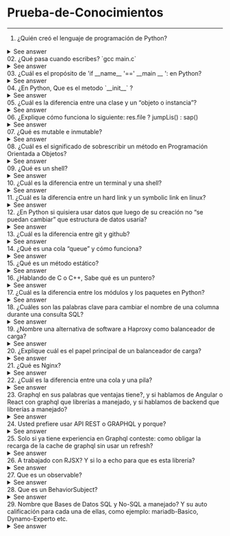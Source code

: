 # Prueba-de-Conocimientos
---
01. ¿Quién creó el lenguaje de programación de Python?
<details>
  <summary>See answer</summary>
  Python fue creado por <b>Guido van Rossum</b>, un programador holandés a finales de los 80 y principio de los 90.
</details>
02. ¿Qué pasa cuando escribes? `gcc main.c`
<details>
  <summary>See answer</summary>
  Este comando ejecuta cuatro pasos, estos son: Preprocesador (Elimina todos los comentarios del código e  incluirá códigos de archivo de encabezado), Compilador (Traduce el código fuente a un código ensamblador), Ensamblador (Convierte el código ensamblador en código binario) y Enlazador (Vincula las bibliotecas que tiene el código). El comando gcc siempre ejecuta el archivo en ese orden. Tomado de: https://selimbarbirou.medium.com/gcc-main-c-what-does-it-do-c090e5cbf793
</details>
03. ¿Cuál es el propósito de 'if __name__ '==' __main __ ': en Python?
<details>
  <summary>See answer</summary>
  Este condicional se usa para comprobar si un módulo de python está siendo ejecutado directamente o está siendo importado. Tomado de: https://ellibrodepython.com/modulos-python#m%C3%B3dulos-y-funci%C3%B3n-main
</details>
04. ¿En Python, Que es el metodo `__init__` ?
<details>
  <summary>See answer</summary>
  El objetivo fundamental del método __init__ es inicializar los atributos del objeto que creamos. Tomado de: https://ellibrodepython.com/programacion-orientada-a-objetos-python#definiendo-atributos
</details>
05. ¿Cuál es la diferencia entre una clase y un “objeto o instancia”?
<details>
  <summary>See answer</summary>
  Una clase es una estructura de programación definida por el usuario mientras que un objeto es un tipo de dato que surge a partir de la clase de programación. Tomado de: https://ellibrodepython.com/programacion-orientada-a-objetos-python
</details>
06. ¿Explique cómo funciona lo siguiente: res.file ? jumpLis() : sap()
<details>
  <summary>See answer</summary>
  .
</details>
07. ¿Qué es mutable e inmutable?
<details>
  <summary>See answer</summary>
  .
</details>
08. ¿Cuál es el significado de sobrescribir un método en Programación Orientada a Objetos?
<details>
  <summary>See answer</summary>
  .
</details> 
09. ¿Qué es un shell?
<details>
  <summary>See answer</summary>
  .
</details>
10. ¿Cuál es la diferencia entre un terminal y una shell?
<details>
  <summary>See answer</summary>
  .
</details>
11. ¿Cuál es la diferencia entre un hard link y un symbolic link en linux?
<details>
  <summary>See answer</summary>
  .
</details>
12. ¿En Python si quisiera usar datos que luego de su creación no “se puedan cambiar” que estructura de datos usaría?
<details>
  <summary>See answer</summary>
  .
</details>
13. ¿Cuál es la diferencia entre git y github?
<details>
  <summary>See answer</summary>
  .
</details>
14. ¿Qué es una cola “queue” y cómo funciona?
<details>
  <summary>See answer</summary>
  .
</details>
15. ¿Qué es un método estático?
<details>
  <summary>See answer</summary>
  .
</details>
16. ¿Hablando de C o C++, Sabe qué es un puntero?
<details>
  <summary>See answer</summary>
  .
</details>
17. ¿Cuál es la diferencia entre los módulos y los paquetes en Python?
<details>
  <summary>See answer</summary>
  .
</details>
18. ¿Cuáles son las palabras clave para cambiar el nombre de una columna durante una consulta SQL?
<details>
  <summary>See answer</summary>
  .
</details>
19. ¿Nombre una alternativa de software a Haproxy como balanceador de carga?
<details>
  <summary>See answer</summary>
  .
</details>
20. ¿Explique cuál es el papel principal de un balanceador de carga?
<details>
  <summary>See answer</summary>
  .
</details>
21. ¿Qué es Nginx?
<details>
  <summary>See answer</summary>
  .
</details>
22. ¿Cuál es la diferencia entre una cola y una pila?
<details>
  <summary>See answer</summary>
  .
</details>
23. Graphql en sus palabras que ventajas tiene?, y si hablamos de Angular o React con graphql que librerías a manejado, y si hablamos de backend que librerías a manejado?
<details>
  <summary>See answer</summary>
  .
</details>
24. Usted prefiere usar API REST o GRAPHQL y porque?
<details>
  <summary>See answer</summary>
  .
</details>
25. Solo si ya tiene experiencia en Graphql conteste: como obligar la recarga de la cache de graphql sin usar un refresh?
<details>
  <summary>See answer</summary>
  .
</details>
26. A trabajado con RJSX? Y si lo a echo para que es esta librería?
<details>
  <summary>See answer</summary>
  .
</details>
27. Que es un observable?
<details>
  <summary>See answer</summary>
  .
</details>
28. Que es un BehaviorSubject?
<details>
  <summary>See answer</summary>
  .
</details>
29. Nombre que Bases de Datos SQL y No-SQL a manejado? Y su auto calificación para cada una de ellas, como ejemplo: mariadb-Basico, Dynamo-Experto etc.
<details>
  <summary>See answer</summary>
  .
</details>
